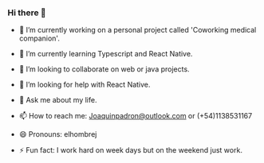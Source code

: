 ### Hi there 👋

- 🔭 I’m currently working on a personal project called 'Coworking medical companion'.

- 🌱 I’m currently learning Typescript and React Native.

- 👯 I’m looking to collaborate on web or java projects.

- 🤔 I’m looking for help with React Native.

- 💬 Ask me about my life.

- 📫 How to reach me: Joaquinpadron@outlook.com or (+54)1138531167

- 😄 Pronouns: elhombrej

- ⚡ Fun fact: I work hard on week days but on the weekend just work.
